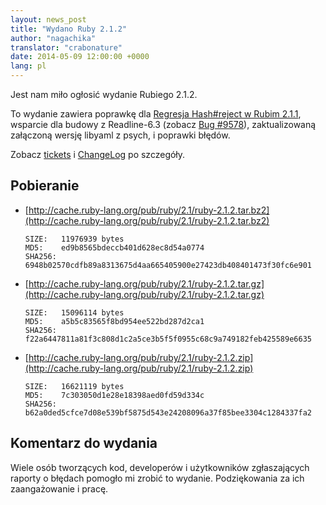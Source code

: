 ```yaml
---
layout: news_post
title: "Wydano Ruby 2.1.2"
author: "nagachika"
translator: "crabonature"
date: 2014-05-09 12:00:00 +0000
lang: pl
---
```


Jest nam miło ogłosić wydanie Rubiego 2.1.2.

To wydanie zawiera poprawkę dla
[Regresja Hash#reject w Rubim 2.1.1](https://www.ruby-lang.org/pl/news/2014/03/10/regression-of-hash-reject-in-ruby-2-1-1/),
wsparcie dla budowy z Readline-6.3
(zobacz [Bug #9578](https://bugs.ruby-lang.org/issues/9578)),
zaktualizowaną załączoną wersję libyaml z psych, i poprawki błędów.

Zobacz [tickets](https://bugs.ruby-lang.org/projects/ruby-21/issues?set_filter=1&amp;status_id=5)
i [ChangeLog](http://svn.ruby-lang.org/repos/ruby/tags/v2_1_2/ChangeLog)
po szczegóły.

## Pobieranie

* [http://cache.ruby-lang.org/pub/ruby/2.1/ruby-2.1.2.tar.bz2](http://cache.ruby-lang.org/pub/ruby/2.1/ruby-2.1.2.tar.bz2)

      SIZE:   11976939 bytes
      MD5:    ed9b8565bdeccb401d628ec8d54a0774
      SHA256: 6948b02570cdfb89a8313675d4aa665405900e27423db408401473f30fc6e901

* [http://cache.ruby-lang.org/pub/ruby/2.1/ruby-2.1.2.tar.gz](http://cache.ruby-lang.org/pub/ruby/2.1/ruby-2.1.2.tar.gz)

      SIZE:   15096114 bytes
      MD5:    a5b5c83565f8bd954ee522bd287d2ca1
      SHA256: f22a6447811a81f3c808d1c2a5ce3b5f5f0955c68c9a749182feb425589e6635

* [http://cache.ruby-lang.org/pub/ruby/2.1/ruby-2.1.2.zip](http://cache.ruby-lang.org/pub/ruby/2.1/ruby-2.1.2.zip)

      SIZE:   16621119 bytes
      MD5:    7c303050d1e28e18398aed0fd59d334c
      SHA256: b62a0ded5cfce7d08e539bf5875d543e24208096a37f85bee3304c1284337fa2

## Komentarz do wydania

Wiele osób tworzących kod, developerów i użytkowników zgłaszających raporty o
błędach pomogło mi zrobić to wydanie. Podziękowania za ich zaangażowanie i pracę.
